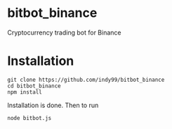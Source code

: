 # bitbot_binance
Cryptocurrency trading bot for Binance
# Installation
```
git clone https://github.com/indy99/bitbot_binance
cd bitbot_binance
npm install
```
Installation is done.
Then to run
```
node bitbot.js
```
